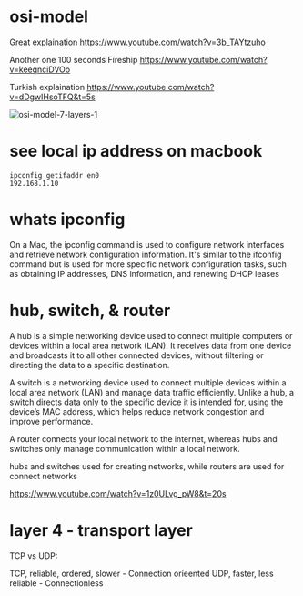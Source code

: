 # osi-model

Great explaination
https://www.youtube.com/watch?v=3b_TAYtzuho

Another one 100 seconds Fireship
https://www.youtube.com/watch?v=keeqnciDVOo

Turkish explaination
https://www.youtube.com/watch?v=dDgwIHsoTFQ&t=5s

![osi-model-7-layers-1](https://github.com/user-attachments/assets/255c527d-f556-44b3-ba57-aac1d8a134e7)

# see local ip address on macbook
```
ipconfig getifaddr en0
192.168.1.10
```
# whats ipconfig

On a Mac, the ipconfig command is used to configure network interfaces and retrieve network configuration information. It's similar to the ifconfig command but is used for more specific network configuration tasks, such as obtaining IP addresses, DNS information, and renewing DHCP leases

# hub, switch, & router

A hub is a simple networking device used to connect multiple computers or devices within a local area network (LAN). It receives data from one device and broadcasts it to all other connected devices, without filtering or directing the data to a specific destination.

A switch is a networking device used to connect multiple devices within a local area network (LAN) and manage data traffic efficiently. Unlike a hub, a switch directs data only to the specific device it is intended for, using the device’s MAC address, which helps reduce network congestion and improve performance.

A router connects your local network to the internet, whereas hubs and switches only manage communication within a local network.

hubs and switches used for creating networks, while routers are used for connect networks

https://www.youtube.com/watch?v=1z0ULvg_pW8&t=20s

# layer 4 - transport layer

TCP vs UDP: 

TCP, reliable, ordered, slower - Connection orieented
UDP, faster, less reliable - Connectionless
